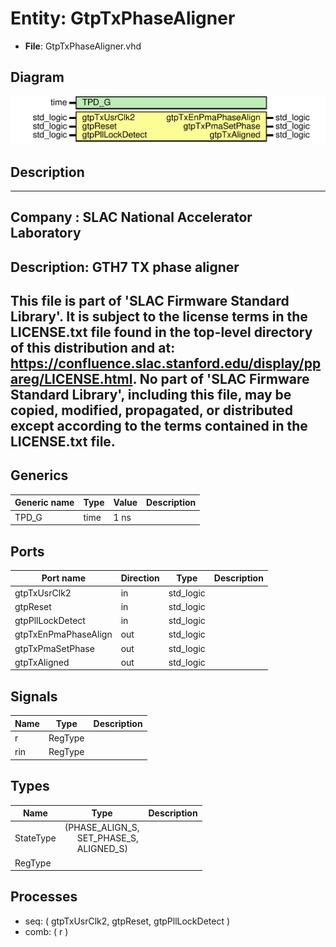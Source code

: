 # Entity: GtpTxPhaseAligner

- **File**: GtpTxPhaseAligner.vhd
## Diagram

![Diagram](GtpTxPhaseAligner.svg "Diagram")
## Description

-----------------------------------------------------------------------------
 Company    : SLAC National Accelerator Laboratory
-----------------------------------------------------------------------------
 Description: GTH7 TX phase aligner
-----------------------------------------------------------------------------
 This file is part of 'SLAC Firmware Standard Library'.
 It is subject to the license terms in the LICENSE.txt file found in the
 top-level directory of this distribution and at:
    https://confluence.slac.stanford.edu/display/ppareg/LICENSE.html.
 No part of 'SLAC Firmware Standard Library', including this file,
 may be copied, modified, propagated, or distributed except according to
 the terms contained in the LICENSE.txt file.
-----------------------------------------------------------------------------
## Generics

| Generic name | Type | Value | Description |
| ------------ | ---- | ----- | ----------- |
| TPD_G        | time | 1 ns  |             |
## Ports

| Port name            | Direction | Type      | Description |
| -------------------- | --------- | --------- | ----------- |
| gtpTxUsrClk2         | in        | std_logic |             |
| gtpReset             | in        | std_logic |             |
| gtpPllLockDetect     | in        | std_logic |             |
| gtpTxEnPmaPhaseAlign | out       | std_logic |             |
| gtpTxPmaSetPhase     | out       | std_logic |             |
| gtpTxAligned         | out       | std_logic |             |
## Signals

| Name | Type    | Description |
| ---- | ------- | ----------- |
| r    | RegType |             |
|  rin | RegType |             |
## Types

| Name      | Type                                                                                                             | Description |
| --------- | ---------------------------------------------------------------------------------------------------------------- | ----------- |
| StateType | (PHASE_ALIGN_S,<br><span style="padding-left:20px"> SET_PHASE_S,<br><span style="padding-left:20px"> ALIGNED_S)  |             |
| RegType   |                                                                                                                  |             |
## Processes
- seq: ( gtpTxUsrClk2, gtpReset, gtpPllLockDetect )
- comb: ( r )
